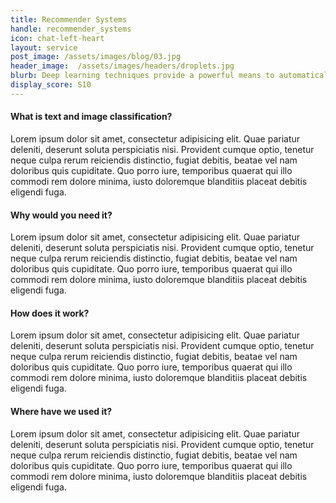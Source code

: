 ```yaml
---
title: Recommender Systems
handle: recommender_systems
icon: chat-left-heart
layout: service
post_image: /assets/images/blog/03.jpg
header_image:  /assets/images/headers/droplets.jpg
blurb: Deep learning techniques provide a powerful means to automatically classify images and text, but only when used appropriately. We look beyond the hype to assess the feasibility of projects before carrying them out.
display_score: S10
---
```


#### What is text and image classification?

Lorem ipsum dolor sit amet, consectetur adipisicing elit. Quae pariatur deleniti, deserunt soluta perspiciatis nisi. Provident cumque optio, tenetur neque culpa rerum reiciendis distinctio, fugiat debitis, beatae vel nam doloribus quis cupiditate. Quo porro iure, temporibus quaerat qui illo commodi rem dolore minima, iusto doloremque blanditiis placeat debitis eligendi fuga.

#### Why would you need it?

Lorem ipsum dolor sit amet, consectetur adipisicing elit. Quae pariatur deleniti, deserunt soluta perspiciatis nisi. Provident cumque optio, tenetur neque culpa rerum reiciendis distinctio, fugiat debitis, beatae vel nam doloribus quis cupiditate. Quo porro iure, temporibus quaerat qui illo commodi rem dolore minima, iusto doloremque blanditiis placeat debitis eligendi fuga.

#### How does it work?

Lorem ipsum dolor sit amet, consectetur adipisicing elit. Quae pariatur deleniti, deserunt soluta perspiciatis nisi. Provident cumque optio, tenetur neque culpa rerum reiciendis distinctio, fugiat debitis, beatae vel nam doloribus quis cupiditate. Quo porro iure, temporibus quaerat qui illo commodi rem dolore minima, iusto doloremque blanditiis placeat debitis eligendi fuga.

#### Where have we used it?

Lorem ipsum dolor sit amet, consectetur adipisicing elit. Quae pariatur deleniti, deserunt soluta perspiciatis nisi. Provident cumque optio, tenetur neque culpa rerum reiciendis distinctio, fugiat debitis, beatae vel nam doloribus quis cupiditate. Quo porro iure, temporibus quaerat qui illo commodi rem dolore minima, iusto doloremque blanditiis placeat debitis eligendi fuga.